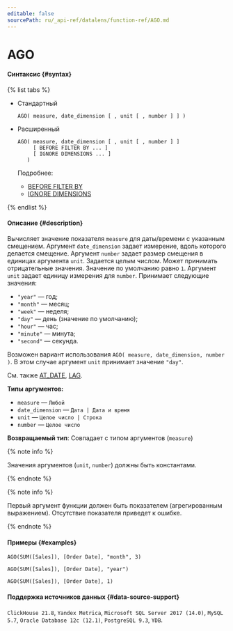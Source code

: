 ```yaml
---
editable: false
sourcePath: ru/_api-ref/datalens/function-ref/AGO.md
---
```


# AGO



#### Синтаксис {#syntax}

{% list tabs %}

- Стандартный

  ```
  AGO( measure, date_dimension [ , unit [ , number ] ] )
  ```

- Расширенный

  ```
  AGO( measure, date_dimension [ , unit [ , number ] ]
       [ BEFORE FILTER BY ... ]
       [ IGNORE DIMENSIONS ... ]
     )
  ```

  Подробнее:
  - [BEFORE FILTER BY](time-series-functions.md#syntax-before-filter-by)
  - [IGNORE DIMENSIONS](time-series-functions.md#syntax-ignore-dimensions)

{% endlist %}

#### Описание {#description}
Вычисляет значение показателя `measure` для даты/времени с указанным смещением.
Аргумент `date_dimension` задает измерение, вдоль которого делается смещение.
Аргумент `number` задает размер смещения в единицах аргумента `unit`. Задается целым числом. Может принимать отрицательные значения. Значение по умолчанию равно `1`.
Аргумент `unit` задает единицу измерения для `number`. Принимает следующие значения:
- `"year"` — год;
- `"month"` — месяц;
- `"week"` — неделя;
- `"day"` — день (значение по умолчанию);
- `"hour"` — час;
- `"minute"` — минута;
- `"second"` — секунда.

Возможен вариант использования `AGO( measure, date_dimension, number )`. В этом случае аргумент `unit` принимает значение `"day"`.

См. также [AT_DATE](AT_DATE.md), [LAG](LAG.md).

**Типы аргументов:**
- `measure` — `Любой`
- `date_dimension` — `Дата | Дата и время`
- `unit` — `Целое число | Строка`
- `number` — `Целое число`


**Возвращаемый тип**: Совпадает с типом аргументов (`measure`)

{% note info %}

Значения аргументов (`unit`, `number`) должны быть константами.

{% endnote %}

{% note info %}

Первый аргумент функции должен быть показателем (агрегированным выражением). Отсутствие показателя приведет к ошибке.

{% endnote %}


#### Примеры {#examples}

```
AGO(SUM([Sales]), [Order Date], "month", 3)
```

```
AGO(SUM([Sales]), [Order Date], "year")
```

```
AGO(SUM([Sales]), [Order Date], 1)
```


#### Поддержка источников данных {#data-source-support}

`ClickHouse 21.8`, `Yandex Metrica`, `Microsoft SQL Server 2017 (14.0)`, `MySQL 5.7`, `Oracle Database 12c (12.1)`, `PostgreSQL 9.3`, `YDB`.
